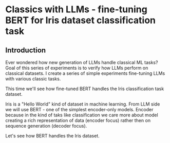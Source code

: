 # Classics with LLMs - fine-tuning BERT for Iris dataset classification task

## Introduction
Ever wondered how new generation of LLMs handle classical ML tasks? Goal of this series of experiments is to verify how LLMs perform on classical datasets. I create a series of simple experiments fine-tuning LLMs with various classic tasks.

This time we'll see how fine-tuned BERT handles the Iris classification task dataset.

Iris is a "Hello World" kind of dataset in machine learning. From LLM side we will use BERT - one of the simplest encoder-only models. Encoder because in the kind of taks like classification we care more about model creating a rich representation of data (encoder focus) rather then on sequence generation (decoder focus). 

Let's see how BERT handles the Iris dataset.
